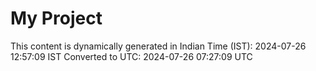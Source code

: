 # My Project

This content is dynamically generated in Indian Time (IST): 2024-07-26 12:57:09 IST
Converted to UTC: 2024-07-26 07:27:09 UTC

